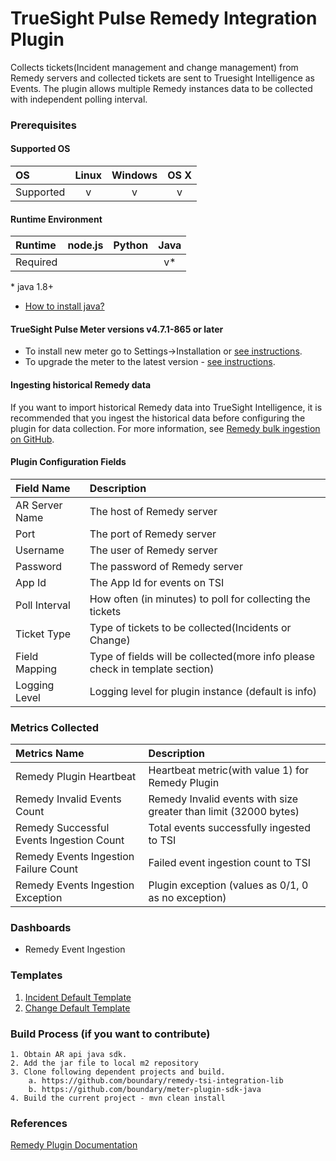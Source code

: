 TrueSight Pulse Remedy Integration Plugin
=========================================

Collects tickets(Incident management and change management) from Remedy servers and collected tickets are sent to Truesight Intelligence as Events. 
The plugin allows multiple Remedy instances data to be collected with independent polling interval.

### Prerequisites

#### Supported OS

|     OS    | Linux | Windows | OS X |
|:----------|:-----:|:-------:|:----:|
| Supported |   v   |    v    |  v   |

#### Runtime Environment

|  Runtime | node.js | Python | Java |
|:---------|:-------:|:------:|:----:|
| Required |         |        |    v*  |
\* java 1.8+ 

* [How to install java?](https://www3.ntu.edu.sg/home/ehchua/programming/howto/JDK_Howto.html)

#### TrueSight Pulse Meter versions v4.7.1-865 or later

- To install new meter go to Settings->Installation or [see instructions](https://help.boundary.com/hc/en-us/sections/200634331-Installation).
- To upgrade the meter to the latest version - [see instructions](https://help.boundary.com/hc/en-us/articles/201573102-Upgrading-the-Boundary-Meter).

#### Ingesting historical Remedy data
If you want to import historical Remedy data into TrueSight Intelligence, it is recommended that you ingest the historical data before configuring the plugin for data collection. For more information, see [Remedy bulk ingestion on GitHub](https://github.com/boundary/remedy-tsi-bulkingestion-script).

#### Plugin Configuration Fields

|Field Name        |Description                                                                    |
|:-----------------|:------------------------------------------------------------------------------|
|AR Server Name    |The host of Remedy server                                            		   |
|Port              |The port of Remedy server                                            		   |
|Username          |The user of Remedy server                                            		   |
|Password          |The password of Remedy server                                        		   |
|App Id            |The App Id for events on TSI                                         		   |
|Poll Interval     |How often (in minutes) to poll for collecting the tickets                    |
|Ticket Type       |Type of tickets to be collected(Incidents or Change)                                      |
|Field Mapping     |Type of fields will be collected(more info please check in template section)   |
|Logging Level     |Logging level for plugin instance (default is info)                            |

### Metrics Collected

|Metrics Name                             |Description                                             |
|:----------------------------------------|:-------------------------------------------------------|
|Remedy Plugin Heartbeat                  | Heartbeat metric(with value 1) for Remedy Plugin       |
|Remedy Invalid Events Count              | Remedy Invalid events with size greater than limit (32000 bytes)     |
|Remedy Successful Events Ingestion Count | Total events successfully ingested to TSI     		   |
|Remedy Events Ingestion Failure Count    | Failed event ingestion count to TSI     	           |
|Remedy Events Ingestion Exception        | Plugin exception (values as 0/1, 0 as no exception)    |

### Dashboards

* Remedy Event Ingestion

### Templates
 1. [Incident Default Template](https://github.com/boundary/meter-plugin-remedy/blob/master/template/incidentDefaultTemplate.json)
 2. [Change Default Template](https://github.com/boundary/meter-plugin-remedy/blob/master/template/changeDefaultTemplate.json)

### Build Process (if you want to contribute)
```
1. Obtain AR api java sdk.
2. Add the jar file to local m2 repository
3. Clone following dependent projects and build.
	a. https://github.com/boundary/remedy-tsi-integration-lib
	b. https://github.com/boundary/meter-plugin-sdk-java
4. Build the current project - mvn clean install
```

### References
[Remedy Plugin Documentation](https://docs.bmc.com/docs/display/bti10/Remedy+Plugin)
